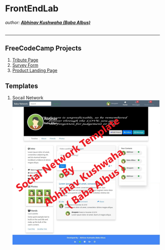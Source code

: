 # FrontEndLab
###### author: [**Abhinav Kushwaha (Baba Albus)**](http://babaalbus.com/ "http://babaalbus.com/")
---
## FreeCodeCamp Projects
1. [Tribute Page](https://github.com/Abhi9935/FrontEndLab/commit/6519f05a16123bf27eb45040acfc6b2765da892b)
2. [Survey Form](https://abhi9935.github.io/FreeCodeCamp_SurveyForm/)
3. [Product Landing Page](https://abhi9935.github.io/FreeCodeCamp_ProductLandingPage/)
## Templates
1. Socail Network
![](https://github.com/Abhi9935/FrontEndLab/blob/master/Social%20Network/babasnw1.png)
